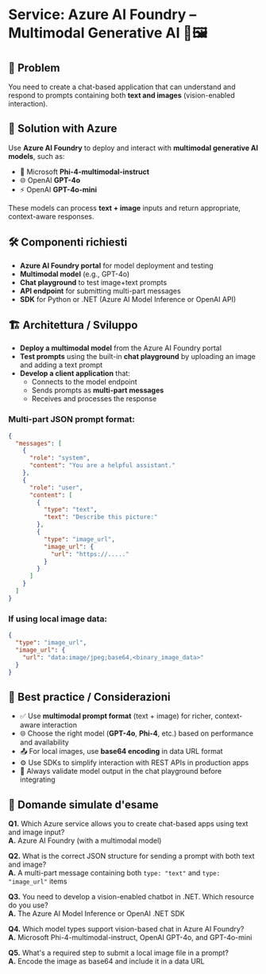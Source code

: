 # Service: Azure AI Foundry – Multimodal Generative AI 🤖🖼️

## 🧩 Problem
You need to create a chat-based application that can understand and respond to prompts containing both **text and images** (vision-enabled interaction).

## 🚀 Solution with Azure
Use **Azure AI Foundry** to deploy and interact with **multimodal generative AI models**, such as:
* 🧠 Microsoft **Phi-4-multimodal-instruct**
* 🌐 OpenAI **GPT-4o**
* ⚡ OpenAI **GPT-4o-mini**

These models can process **text + image** inputs and return appropriate, context-aware responses.

## 🛠️ Componenti richiesti
* **Azure AI Foundry portal** for model deployment and testing
* **Multimodal model** (e.g., GPT-4o)
* **Chat playground** to test image+text prompts
* **API endpoint** for submitting multi-part messages
* **SDK** for Python or .NET (Azure AI Model Inference or OpenAI API)

## 🏗️ Architettura / Sviluppo
* **Deploy a multimodal model** from the Azure AI Foundry portal
* **Test prompts** using the built-in **chat playground** by uploading an image and adding a text prompt
* **Develop a client application** that:
   * Connects to the model endpoint
   * Sends prompts as **multi-part messages**
   * Receives and processes the response

### Multi-part JSON prompt format:

```json
{
  "messages": [
    {
      "role": "system",
      "content": "You are a helpful assistant."
    },
    {
      "role": "user",
      "content": [
        {
          "type": "text",
          "text": "Describe this picture:"
        },
        {
          "type": "image_url",
          "image_url": {
            "url": "https://....."
          }
        }
      ]
    }
  ]
}
```

### If using local image data:

```json
{
  "type": "image_url",
  "image_url": {
    "url": "data:image/jpeg;base64,<binary_image_data>"
  }
}
```

## 📌 Best practice / Considerazioni
* ✅ Use **multimodal prompt format** (text + image) for richer, context-aware interaction
* 🌐 Choose the right model (**GPT-4o**, **Phi-4**, etc.) based on performance and availability
* 📤 For local images, use **base64 encoding** in data URL format
* ⚙️ Use SDKs to simplify interaction with REST APIs in production apps
* 🧪 Always validate model output in the chat playground before integrating

## 📝 Domande simulate d'esame

**Q1.** Which Azure service allows you to create chat-based apps using text and image input?  
**A.** Azure AI Foundry (with a multimodal model)

**Q2.** What is the correct JSON structure for sending a prompt with both text and image?  
**A.** A multi-part message containing both `type: "text"` and `type: "image_url"` items

**Q3.** You need to develop a vision-enabled chatbot in .NET. Which resource do you use?  
**A.** The Azure AI Model Inference or OpenAI .NET SDK

**Q4.** Which model types support vision-based chat in Azure AI Foundry?  
**A.** Microsoft Phi-4-multimodal-instruct, OpenAI GPT-4o, and GPT-4o-mini

**Q5.** What's a required step to submit a local image file in a prompt?  
**A.** Encode the image as base64 and include it in a data URL